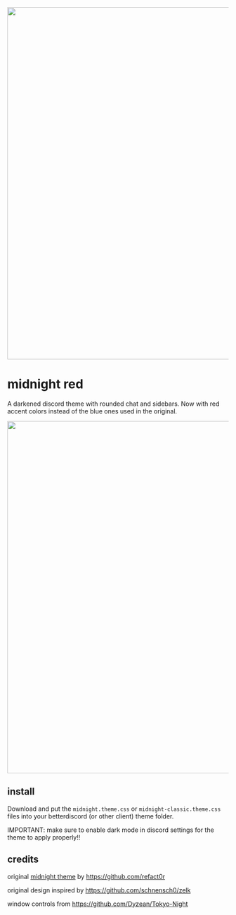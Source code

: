 <img width=800 src="https://github.com/viacoro/midnight-discord-red/assets/103315372/ca5ce084-50ea-41f5-9f77-20bfd7628ec2">

# midnight red

A darkened discord theme with rounded chat and sidebars. Now with red accent colors instead of the blue ones used in the original.

<img width=800 src="https://github.com/viacoro/midnight-discord-red/assets/103315372/c6f365d6-1a4e-4043-87e5-2bec2db7ddad">

## install

Download and put the `midnight.theme.css` or `midnight-classic.theme.css` files into your betterdiscord (or other client) theme folder.

IMPORTANT: make sure to enable dark mode in discord settings for the theme to apply properly!!
 
## credits

original [midnight theme](https://betterdiscord.app/theme/midnight) by <https://github.com/refact0r>

original design inspired by <https://github.com/schnensch0/zelk>

window controls from <https://github.com/Dyzean/Tokyo-Night>
